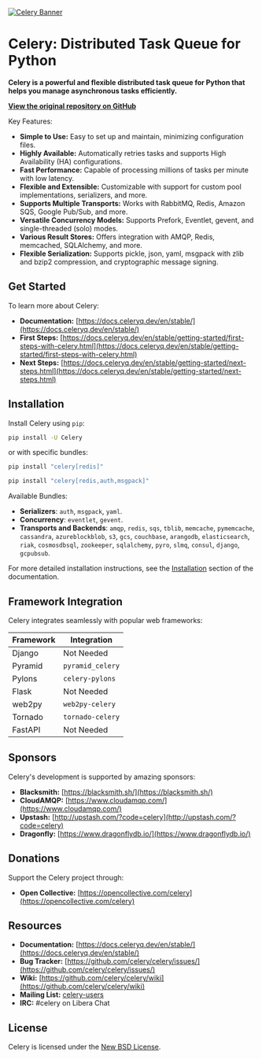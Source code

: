 [![Celery Banner](https://docs.celeryq.dev/en/latest/_images/celery-banner-small.png)](https://github.com/celery/celery)

# Celery: Distributed Task Queue for Python

**Celery is a powerful and flexible distributed task queue for Python that helps you manage asynchronous tasks efficiently.**

[**View the original repository on GitHub**](https://github.com/celery/celery)

Key Features:

*   **Simple to Use:** Easy to set up and maintain, minimizing configuration files.
*   **Highly Available:** Automatically retries tasks and supports High Availability (HA) configurations.
*   **Fast Performance:** Capable of processing millions of tasks per minute with low latency.
*   **Flexible and Extensible:** Customizable with support for custom pool implementations, serializers, and more.
*   **Supports Multiple Transports:** Works with RabbitMQ, Redis, Amazon SQS, Google Pub/Sub, and more.
*   **Versatile Concurrency Models:** Supports Prefork, Eventlet, gevent, and single-threaded (solo) modes.
*   **Various Result Stores:**  Offers integration with AMQP, Redis, memcached, SQLAlchemy, and more.
*   **Flexible Serialization:** Supports pickle, json, yaml, msgpack with zlib and bzip2 compression, and cryptographic message signing.

## Get Started

To learn more about Celery:

*   **Documentation:** [https://docs.celeryq.dev/en/stable/](https://docs.celeryq.dev/en/stable/)
*   **First Steps:** [https://docs.celeryq.dev/en/stable/getting-started/first-steps-with-celery.html](https://docs.celeryq.dev/en/stable/getting-started/first-steps-with-celery.html)
*   **Next Steps:** [https://docs.celeryq.dev/en/stable/getting-started/next-steps.html](https://docs.celeryq.dev/en/stable/getting-started/next-steps.html)

## Installation

Install Celery using `pip`:

```bash
pip install -U Celery
```

or with specific bundles:

```bash
pip install "celery[redis]"
```

```bash
pip install "celery[redis,auth,msgpack]"
```

Available Bundles:
*   **Serializers**: `auth`, `msgpack`, `yaml`.
*   **Concurrency**: `eventlet`, `gevent`.
*   **Transports and Backends**: `amqp`, `redis`, `sqs`, `tblib`, `memcache`, `pymemcache`, `cassandra`, `azureblockblob`, `s3`, `gcs`, `couchbase`, `arangodb`, `elasticsearch`, `riak`, `cosmosdbsql`, `zookeeper`, `sqlalchemy`, `pyro`, `slmq`, `consul`, `django`, `gcpubsub`.

For more detailed installation instructions, see the [Installation](#installation) section of the documentation.

## Framework Integration

Celery integrates seamlessly with popular web frameworks:

| Framework     | Integration                                    |
|---------------|------------------------------------------------|
| Django        | Not Needed                                     |
| Pyramid       | `pyramid_celery`                               |
| Pylons        | `celery-pylons`                                |
| Flask         | Not Needed                                     |
| web2py        | `web2py-celery`                                |
| Tornado       | `tornado-celery`                               |
| FastAPI       | Not Needed                                     |

## Sponsors

Celery's development is supported by amazing sponsors:

*   **Blacksmith:** [https://blacksmith.sh/](https://blacksmith.sh/)
*   **CloudAMQP:** [https://www.cloudamqp.com/](https://www.cloudamqp.com/)
*   **Upstash:** [http://upstash.com/?code=celery](http://upstash.com/?code=celery)
*   **Dragonfly:** [https://www.dragonflydb.io/](https://www.dragonflydb.io/)

## Donations

Support the Celery project through:

*   **Open Collective:** [https://opencollective.com/celery](https://opencollective.com/celery)

## Resources

*   **Documentation:** [https://docs.celeryq.dev/en/stable/](https://docs.celeryq.dev/en/stable/)
*   **Bug Tracker:** [https://github.com/celery/celery/issues/](https://github.com/celery/celery/issues/)
*   **Wiki:** [https://github.com/celery/celery/wiki](https://github.com/celery/celery/wiki)
*   **Mailing List:** [celery-users](https://groups.google.com/group/celery-users/)
*   **IRC:** #celery on Libera Chat

## License

Celery is licensed under the [New BSD License](https://opensource.org/licenses/BSD-3-Clause).

```